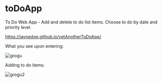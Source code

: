 # toDoApp
To Do Web App - Add and delete to do list items.  Choose to do by date and priority level.  

https://jaynedoe.github.io/yetAnotherToDoApp/

What you see upon entering:

![grogu](https://user-images.githubusercontent.com/34995033/102139189-9d0de880-3eb1-11eb-82e5-f0f717bae6b2.PNG)

Adding to do items:

![grogu2](https://user-images.githubusercontent.com/34995033/102139788-6dabab80-3eb2-11eb-8597-e0bd697c7f1f.PNG)
